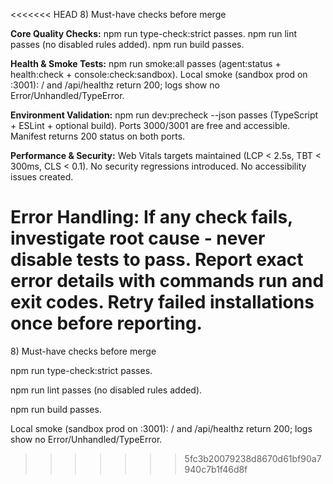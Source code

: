 <<<<<<< HEAD
8) Must-have checks before merge

**Core Quality Checks:**
npm run type-check:strict passes.
npm run lint passes (no disabled rules added).
npm run build passes.

**Health & Smoke Tests:**
npm run smoke:all passes (agent:status + health:check + console:check:sandbox).
Local smoke (sandbox prod on :3001): / and /api/healthz return 200; logs show no Error/Unhandled/TypeError.

**Environment Validation:**
npm run dev:precheck --json passes (TypeScript + ESLint + optional build).
Ports 3000/3001 are free and accessible.
Manifest returns 200 status on both ports.

**Performance & Security:**
Web Vitals targets maintained (LCP < 2.5s, TBT < 300ms, CLS < 0.1).
No security regressions introduced.
No accessibility issues created.

**Error Handling:**
If any check fails, investigate root cause - never disable tests to pass.
Report exact error details with commands run and exit codes.
Retry failed installations once before reporting.
=======
8\) Must-have checks before merge



npm run type-check:strict passes.



npm run lint passes (no disabled rules added).



npm run build passes.



Local smoke (sandbox prod on :3001): / and /api/healthz return 200; logs show no Error/Unhandled/TypeError.

>>>>>>> 5fc3b20079238d8670d61bf90a7940c7b1f46d8f
